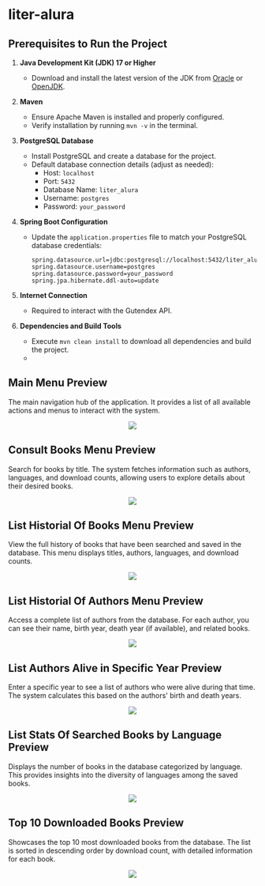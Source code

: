 ﻿# liter-alura
## Prerequisites to Run the Project

1. **Java Development Kit (JDK) 17 or Higher**  
   - Download and install the latest version of the JDK from [Oracle](https://www.oracle.com/java/technologies/javase-downloads.html) or [OpenJDK](https://openjdk.org/).

2. **Maven**  
   - Ensure Apache Maven is installed and properly configured.  
   - Verify installation by running `mvn -v` in the terminal.

3. **PostgreSQL Database**  
   - Install PostgreSQL and create a database for the project.
   - Default database connection details (adjust as needed):
     - Host: `localhost`
     - Port: `5432`
     - Database Name: `liter_alura`
     - Username: `postgres`
     - Password: `your_password`

4. **Spring Boot Configuration**  
   - Update the `application.properties` file to match your PostgreSQL database credentials:
     ```
     spring.datasource.url=jdbc:postgresql://localhost:5432/liter_alura
     spring.datasource.username=postgres
     spring.datasource.password=your_password
     spring.jpa.hibernate.ddl-auto=update
     ```

5. **Internet Connection**  
   - Required to interact with the Gutendex API.

6. **Dependencies and Build Tools**  
   - Execute `mvn clean install` to download all dependencies and build the project.
   - 
## Main Menu Preview  
The main navigation hub of the application. It provides a list of all available actions and menus to interact with the system.

<div align="center">
  <img src="https://github.com/user-attachments/assets/9ced7d21-5d28-422b-8f7f-6bd5be340080" />
</div>

## Consult Books Menu Preview  
Search for books by title. The system fetches information such as authors, languages, and download counts, allowing users to explore details about their desired books.

<div align="center">
  <img src="https://github.com/user-attachments/assets/09526112-54e6-479e-bb13-6c1c6b99a104" />
</div>

## List Historial Of Books Menu Preview  
View the full history of books that have been searched and saved in the database. This menu displays titles, authors, languages, and download counts.

<div align="center">
  <img src="https://github.com/user-attachments/assets/e3098983-f7bd-4dde-bef8-c1c7bdf3646d" />
</div>


## List Historial Of Authors Menu Preview  
Access a complete list of authors from the database. For each author, you can see their name, birth year, death year (if available), and related books.

<div align="center">
  <img src="https://github.com/user-attachments/assets/71d5f7e6-b2b9-42a8-abf4-68a741938504" />
</div>

## List Authors Alive in Specific Year Preview  
Enter a specific year to see a list of authors who were alive during that time. The system calculates this based on the authors' birth and death years.

<div align="center">
  <img src="https://github.com/user-attachments/assets/6c654412-b4a4-4b46-a571-5122bdcc07e6" />
</div>

## List Stats Of Searched Books by Language Preview  
Displays the number of books in the database categorized by language. This provides insights into the diversity of languages among the saved books.

<div align="center">
  <img src="https://github.com/user-attachments/assets/86455768-bacf-428e-ba80-2ac744e8d499" />
</div>

## Top 10 Downloaded Books Preview  
Showcases the top 10 most downloaded books from the database. The list is sorted in descending order by download count, with detailed information for each book.

<div align="center">
  <img src="https://github.com/user-attachments/assets/b7e89c4a-866f-45f9-b571-e59da6099ff7" />
</div>
